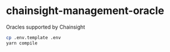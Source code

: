 # chainsight-management-oracle

Oracles supported by Chainsight

```bash
cp .env.template .env
yarn compile
```
